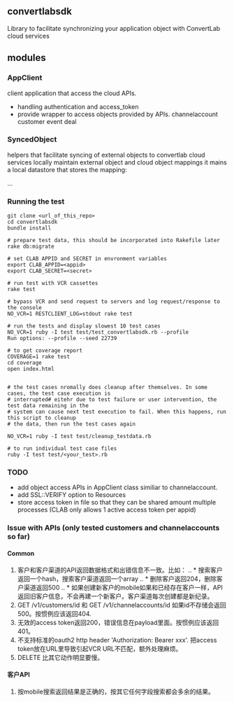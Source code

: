 ## convertlabsdk

Library to facilitate synchronizing your application object with ConvertLab cloud services

## modules

### AppClient
client application that access the cloud APIs.
* handling authentication and access_token
* provide wrapper to access objects provided by APIs. 
	channelaccount
	customer
	event
	deal

### SyncedObject
helpers that facilitate syncing of external objects to convertlab cloud services locally maintain external object and cloud object mappings it mains a local datastore that stores the mapping:

...

### Running the test 

```
git clone <url_of_this_repo>
cd convertlabsdk
bundle install

# prepare test data, this should be incorporated into Rakefile later
rake db:migrate

# set CLAB APPID and SECRET in envronment variables
export CLAB_APPID=<appid>
export CLAB_SECRET=<secret>

# run test with VCR cassettes
rake test

# bypass VCR and send request to servers and log request/response to the console
NO_VCR=1 RESTCLIENT_LOG=stdout rake test 

# run the tests and display slowest 10 test cases
NO_VCR=1 ruby -I test test/test_convertlabsdk.rb --profile
Run options: --profile --seed 22739

# to get coverage report
COVERAGE=1 rake test
cd coverage
open index.html


# the test cases nromally does cleanup after themselves. In some cases, the test case execution is 
# interrupted# eitehr due to test failure or user intervention, the test data remaining in the 
# system can cause next test execution to fail. When this happens, run this script to cleanup 
# the data, then run the test cases again

NO_VCR=1 ruby -I test test/cleanup_testdata.rb

# to run individual test case files
ruby -I test test/<your_test>.rb 

```


### TODO
* add object access APIs in AppClient class similiar to channelaccount. 
* add SSL::VERIFY option to Resources
* store access token in file so that they can be shared amount multiple processes (CLAB only allows 1 active access token per appid)

### Issue with APIs (only tested customers and channelaccounts so far)

#### Common
1. 客户和客户渠道的API返回数据格式和出错信息不一致。比如：
.. * 搜索客户返回一个hash，搜索客户渠道返回一个array
.. * 删除客户返回204，删除客户渠道返回500
.. * 如果创建新客户的mobile如果和已经存在客户一样，API返回旧客户信息，不会再建一个新客户。客户渠道每次创建都是新纪录。
2. GET /v1/customers/id 和 GET /v1/channelaccounts/id 如果id不存储会返回500。按惯例应该返回404.
3. 无效的access token返回200，错误信息在payload里面。按惯例应该返回401。
4. 不支持标准的oauth2 http header 'Authorization: Bearer xxx'. 把access token放在URL里导致引起VCR URL不匹配，额外处理麻烦。
5. DELETE 比其它动作明显要慢。

#### 客户API
1. 按mobile搜索返回结果是正确的，按其它任何字段搜索都会多余的结果。

